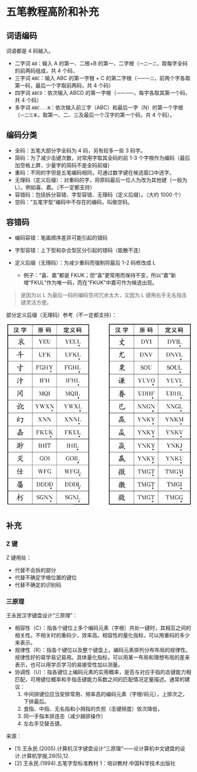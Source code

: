 # 五笔教程高阶和补充

## 词语编码

词语都是 4 码输入。

- 二字词 `AB`：输入 A 的第一、二根+B 的第一、二字根（`一二一二`，取每字全码的前两码组成，共 4 个码，
- 三字词 `ABC`：输入 ABC 的第一字根 + C 的第二字根（`一一一二`，前两个字各取第一码，最后一个字取前两码，共 4 个码）
- 四字词 `ABCD`：依次输入 ABCD 的第一字根（`一一一一`，每字各取其第一个码，共 4 个码）
- 多字词 `ABC...N`：依次输入前三字（ABC）和最后一字（N）的第一个字根（`一二三末`，取第一、二、三及最后一个汉字的第一个码，共 4 个码）。

## 编码分类

- 全码：五笔大部分字全码为 4 码，另有较多一些 3 码字。
- 简码：为了减少击键次数，对常用字取其全码的前 1-3 个字根作为编码（最后加空格上屏，少量字的简码不是全码前缀）
- 重码：不同的字但是五笔编码相同，可通过数字键在候选窗口中选字。
- 无理码（定义后缀）：对重码的字，将原码最后一位人为改为其他键（一般为 L）。例如喜、嘉。（不一定都支持）
- 容错码：包括拆分容错、字型容错、无理码（定义后缀）。（大约 1000 个）
- 空码：“五笔字型”编码中不存在的编码，叫做空码。

## 容错码

- 编码容错：笔画顺序差异可能引起的错码
- 字型容错：上下型和杂合型区分引起的错码（能散不连）
- 定义后缀（无理码）：为减少重码而强制将最后 1-2 码修改成 L

  - 例子：“喜、嘉”都是 FKUK；但“喜”更常用而保持不变，所以“嘉”新增“FKUL”作为唯一码，而在“FKUK”中嘉可作为候选出现。

> 是因为以 L 为最后一码的编码空间冗余太大，又因为 L 键用右手无名指击键灵活方便。

部分定义后缀（无理码）参考（不一定都支持）：

![](./images/code.png)

## 补充

### Z 键

Z 键用处：

- 代替不会拆的部分
- 代替不确定字根位置的键位
- 代替不确定的识别码

### 三原理

王永民汉字键盘设计“三原理”：

- 相容性（C）：指各个键位上多个编码元素（字根）共处一键时，其相互之间的相关性。不相关时的重码少，效率高。相容性的量化指标，可以用重码的多少来表示。
- 规律性（R）：指各个键位以及整个键盘上，编码元素排列分布布局的规律性。规律性好的易学易记易用。具体量化指标，可以用某一布局和理想布局的差来表示，也可以用学员学习的易接受性加以测量。
- 协调性（U）：指各键位上编码元素的实用概率，是否与对应手指的击键能力相匹配，可用键位概率和手指击键能力系数之间的匹配情况定量描述。通常的建议：
  1. 中间排键位应当安排常用、频率高的编码元素（字根/码元），上排次之，下排最后。
  2. 食指、中指、无名指和小拇指的负担（击键频度）依次降低，
  3. 同一手指本排连击（减少越排操作）
  4. 左右手交替击键。

来源：

- [1] 王永民.(2005).计算机汉字键盘设计“三原理”——论计算机中文键盘的设计.计算机学报,28(5),12.
- [2] 王永民.(1994).五笔字型标准教材 1：培训教材.中国科学技术出版社
